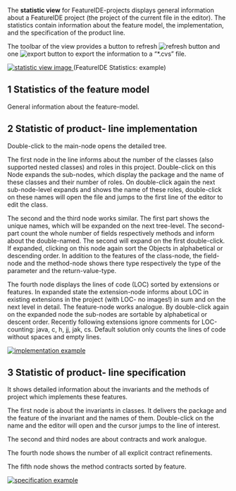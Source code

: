 The **statistic view** for FeatureIDE-projects displays general information about a FeatureIDE project (the project of the current file in the editor). The statistics contain information about the feature model, the implementation, and the specification of the product line. 

The toolbar of the view provides a button to refresh ![refresh button](https://raw.githubusercontent.com/tthuem/FeatureIDE/master/plugins/de.ovgu.featureide.ui/icons/refresh_tab.gif) and one ![export button](https://raw.githubusercontent.com/tthuem/FeatureIDE/master/plugins/de.ovgu.featureide.ui/icons/export_wiz.gif) to export the information to a “*.cvs” file. 

[ ![statistic view image]( http://i.imgur.com/Xi96sVK.png) ](http://i.imgur.com/Xi96sVK.png)
(FeatureIDE Statistics: example)


## 1 Statistics of the feature model

General information about the feature-model.

## 2 Statistic of product- line implementation

Double-click to the main-node opens the detailed tree. 

The first node in the line informs about the number of the classes (also supported nested classes) and roles in this project. Double-click on this Node expands the sub-nodes, which display the package and the name of these classes and their number of roles. On double-click again the next sub-node-level expands and shows the name of these roles, double-click on these names will open the file and jumps to the first line of the editor to edit the class.

The second and the third node works similar. The first part shows the unique names, which will be expanded on the next tree-level. The second-part count the whole number of fields respectively methods and inform about the double-named. 
The second will expand on the first double-click. If expanded, clicking on this node again sort the Objects in alphabetical or descending order.
In addition to the features of the class-node, the field-node and the method-node shows there type respectively the type of the parameter and the return-value-type. 

The fourth node displays the lines of code (LOC) sorted by extensions or features. In expanded state the extension-node informs about LOC in existing extensions in the project (with LOC- no images!) in sum and on the next level in detail. The feature-node works analogue. By double-click again on the expanded node the sub-nodes are sortable by alphabetical or descent order. 
Recently following extensions ignore comments for LOC-counting: java, c, h, jj, jak, cs. Default solution only counts the lines of code without spaces and empty lines. 

[![implementation example]( http://i.imgur.com/SlHKcGk.png)](http://i.imgur.com/SlHKcGk.png)

## 3 Statistic of product- line specification

It shows detailed information about the invariants and the methods of project which implements these features. 

The first node is about the invariants in classes. It delivers the package and the feature of the invariant and the names of them. Double-click on the name and the editor will open and the cursor jumps to the line of interest.

The second and third nodes are about contracts and work analogue.

The fourth node shows the number of all explicit contract refinements.

The fifth node shows the method contracts sorted by feature.

[![specification example](http://i.imgur.com/QWGNgtk.png)](http://i.imgur.com/QWGNgtk.png)


 




